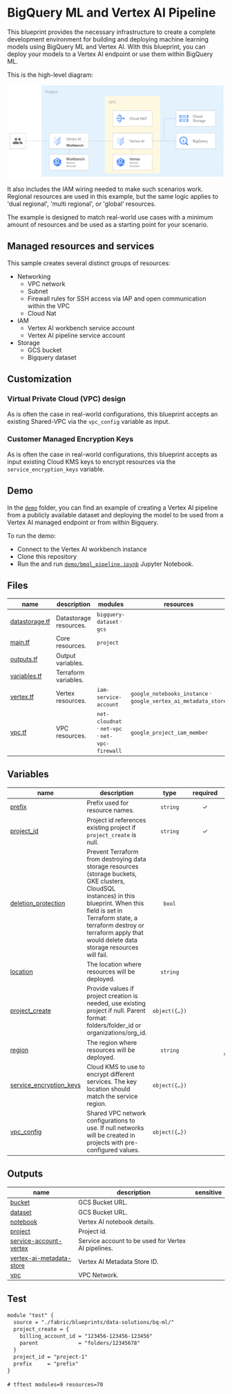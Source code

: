 # BigQuery ML and Vertex AI Pipeline

This blueprint provides the necessary infrastructure to create a complete development environment for building and deploying machine learning models using BigQuery ML and Vertex AI. With this blueprint, you can deploy your models to a Vertex AI endpoint or use them within BigQuery ML.

This is the high-level diagram:

![High-level diagram](diagram.png "High-level diagram")

It also includes the IAM wiring needed to make such scenarios work. Regional resources are used in this example, but the same logic applies to 'dual regional', 'multi regional', or 'global' resources.

The example is designed to match real-world use cases with a minimum amount of resources and be used as a starting point for your scenario.

## Managed resources and services

This sample creates several distinct groups of resources:

- Networking
  - VPC network
  - Subnet
  - Firewall rules for SSH access via IAP and open communication within the VPC
  - Cloud Nat
- IAM
  - Vertex AI workbench service account
  - Vertex AI pipeline service account
- Storage
  - GCS bucket
  - Bigquery dataset

## Customization

### Virtual Private Cloud (VPC) design

As is often the case in real-world configurations, this blueprint accepts an existing Shared-VPC via the `vpc_config` variable as input.

### Customer Managed Encryption Keys

As is often the case in real-world configurations, this blueprint accepts as input existing Cloud KMS keys to encrypt resources via the `service_encryption_keys` variable.

## Demo

In the [`demo`](./demo/) folder, you can find an example of creating a Vertex AI pipeline from a publicly available dataset and deploying the model to be used from a Vertex AI managed endpoint or from within Bigquery.

To run the demo:

- Connect to the Vertex AI workbench instance
- Clone this repository
- Run the and run [`demo/bmql_pipeline.ipynb`](demo/bmql_pipeline.ipynb) Jupyter Notebook.

<!-- TFDOC OPTS files:1 -->
<!-- BEGIN TFDOC -->
## Files

| name | description | modules | resources |
|---|---|---|---|
| [datastorage.tf](./datastorage.tf) | Datastorage resources. | <code>bigquery-dataset</code> · <code>gcs</code> |  |
| [main.tf](./main.tf) | Core resources. | <code>project</code> |  |
| [outputs.tf](./outputs.tf) | Output variables. |  |  |
| [variables.tf](./variables.tf) | Terraform variables. |  |  |
| [vertex.tf](./vertex.tf) | Vertex resources. | <code>iam-service-account</code> | <code>google_notebooks_instance</code> · <code>google_vertex_ai_metadata_store</code> |
| [vpc.tf](./vpc.tf) | VPC resources. | <code>net-cloudnat</code> · <code>net-vpc</code> · <code>net-vpc-firewall</code> | <code>google_project_iam_member</code> |

## Variables

| name | description | type | required | default |
|---|---|:---:|:---:|:---:|
| [prefix](variables.tf#L30) | Prefix used for resource names. | <code>string</code> | ✓ |  |
| [project_id](variables.tf#L48) | Project id references existing project if `project_create` is null. | <code>string</code> | ✓ |  |
| [deletion_protection](variables.tf#L17) | Prevent Terraform from destroying data storage resources (storage buckets, GKE clusters, CloudSQL instances) in this blueprint. When this field is set in Terraform state, a terraform destroy or terraform apply that would delete data storage resources will fail. | <code>bool</code> |  | <code>false</code> |
| [location](variables.tf#L24) | The location where resources will be deployed. | <code>string</code> |  | <code>&#34;US&#34;</code> |
| [project_create](variables.tf#L39) | Provide values if project creation is needed, use existing project if null. Parent format:  folders/folder_id or organizations/org_id. | <code title="object&#40;&#123;&#10;  billing_account_id &#61; string&#10;  parent             &#61; string&#10;&#125;&#41;">object&#40;&#123;&#8230;&#125;&#41;</code> |  | <code>null</code> |
| [region](variables.tf#L53) | The region where resources will be deployed. | <code>string</code> |  | <code>&#34;us-central1&#34;</code> |
| [service_encryption_keys](variables.tf#L59) | Cloud KMS to use to encrypt different services. The key location should match the service region. | <code title="object&#40;&#123;&#10;  aiplatform &#61; optional&#40;string&#41;&#10;  bq         &#61; optional&#40;string&#41;&#10;  compute    &#61; optional&#40;string&#41;&#10;  storage    &#61; optional&#40;string&#41;&#10;&#125;&#41;">object&#40;&#123;&#8230;&#125;&#41;</code> |  | <code>&#123;&#125;</code> |
| [vpc_config](variables.tf#L71) | Shared VPC network configurations to use. If null networks will be created in projects with pre-configured values. | <code title="object&#40;&#123;&#10;  host_project      &#61; string&#10;  network_self_link &#61; string&#10;  subnet_self_link  &#61; string&#10;&#125;&#41;">object&#40;&#123;&#8230;&#125;&#41;</code> |  | <code>null</code> |

## Outputs

| name | description | sensitive |
|---|---|:---:|
| [bucket](outputs.tf#L17) | GCS Bucket URL. |  |
| [dataset](outputs.tf#L22) | GCS Bucket URL. |  |
| [notebook](outputs.tf#L27) | Vertex AI notebook details. |  |
| [project](outputs.tf#L35) | Project id. |  |
| [service-account-vertex](outputs.tf#L40) | Service account to be used for Vertex AI pipelines. |  |
| [vertex-ai-metadata-store](outputs.tf#L45) | Vertex AI Metadata Store ID. |  |
| [vpc](outputs.tf#L50) | VPC Network. |  |
<!-- END TFDOC -->
## Test

```hcl
module "test" {
  source = "./fabric/blueprints/data-solutions/bq-ml/"
  project_create = {
    billing_account_id = "123456-123456-123456"
    parent             = "folders/12345678"
  }
  project_id = "project-1"
  prefix     = "prefix"
}

# tftest modules=9 resources=70
```

